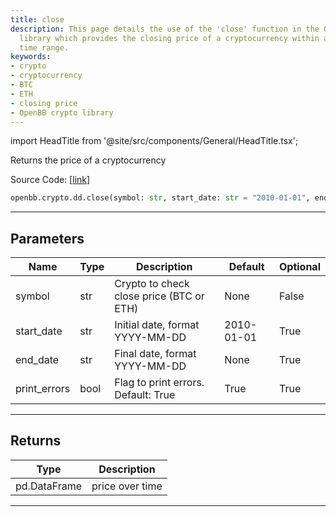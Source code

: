 ```yaml
---
title: close
description: This page details the use of the 'close' function in the OpenBB crypto
  library which provides the closing price of a cryptocurrency within a specified
  time range.
keywords:
- crypto
- cryptocurrency
- BTC
- ETH
- closing price
- OpenBB crypto library
---
```


import HeadTitle from '@site/src/components/General/HeadTitle.tsx';

<HeadTitle title="crypto.dd.close - Reference | OpenBB SDK Docs" />

Returns the price of a cryptocurrency

Source Code: [[link](https://github.com/OpenBB-finance/OpenBB/tree/main/openbb_terminal/cryptocurrency/due_diligence/glassnode_model.py#L181)]

```python
openbb.crypto.dd.close(symbol: str, start_date: str = "2010-01-01", end_date: Optional[str] = None, print_errors: bool = True)
```

---

## Parameters

| Name | Type | Description | Default | Optional |
| ---- | ---- | ----------- | ------- | -------- |
| symbol | str | Crypto to check close price (BTC or ETH) | None | False |
| start_date | str | Initial date, format YYYY-MM-DD | 2010-01-01 | True |
| end_date | str | Final date, format YYYY-MM-DD | None | True |
| print_errors | bool | Flag to print errors. Default: True | True | True |


---

## Returns

| Type | Description |
| ---- | ----------- |
| pd.DataFrame | price over time |
---
